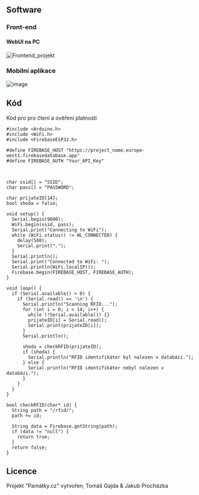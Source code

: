 






## Software
### Front-end
#### WebUI na PC
![Frontend_projekt](https://github.com/TknTommy/ProjektVasicek/assets/117047367/05e20204-2b3a-42bd-8eae-a51199f946b8)
### Mobilní aplikace
![image](https://github.com/TknTommy/ProjektVasicek/assets/117047367/466773ed-17e0-4757-9be5-5b3a3d7990b3)

## Kód
Kód pro pro čtení a ověření platnosti
```
#include <Arduino.h>
#include <WiFi.h>
#include <FirebaseESP32.h>

#define FIREBASE_HOST "https://project_name.europe-west1.firebasedatabase.app"
#define FIREBASE_AUTH "Your_API_Key"



char ssid[] = "SSID";
char pass[] = "PASSWORD";

char prijateID[14];
bool shoda = false;

void setup() {
  Serial.begin(9600);
  WiFi.begin(ssid, pass);
  Serial.print("Connecting to WiFi");
  while (WiFi.status() != WL_CONNECTED) {
    delay(500);
    Serial.print(".");
  }
  Serial.println();
  Serial.print("Connected to WiFi: ");
  Serial.println(WiFi.localIP());
  Firebase.begin(FIREBASE_HOST, FIREBASE_AUTH);
}

void loop() {
  if (Serial.available() > 0) {
    if (Serial.read() == '\n') {
      Serial.println("Scanning RFID...");
      for (int i = 0; i < 14; i++) {
        while (!Serial.available()) {}
        prijateID[i] = Serial.read();
        Serial.print(prijateID[i]);
      }
      Serial.println();

      shoda = checkRFID(prijateID);
      if (shoda) {
        Serial.println("RFID identifikátor byl nalezen v databázi.");
      } else {
        Serial.println("RFID identifikátor nebyl nalezen v databázi.");
      }
    }
  }
}

bool checkRFID(char* id) {
  String path = "/rfid/";
  path += id;

  String data = Firebase.getString(path);
  if (data != "null") {
    return true;
  }
  return false;
}
```

## Licence
Projekt "Památky.cz" vytvořen, Tomáš Gajda & Jakub Procházka

